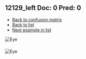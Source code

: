 ## 12129_left Doc: 0 Pred: 0
- [Back to confusion matrix](https://github.com/juliandewit/kaggle_retinopathy/blob/master/matrix.md)
- [Back to list](https://github.com/juliandewit/kaggle_retinopathy/blob/master/lists/00/list.md)
- [Next example in list](https://github.com/juliandewit/kaggle_retinopathy/blob/master/lists/00/12/12133_left.md)

![Eye](https://retinopaty.blob.core.windows.net/size1024/12129_left_0.jpeg)

### 

![Eye]()
